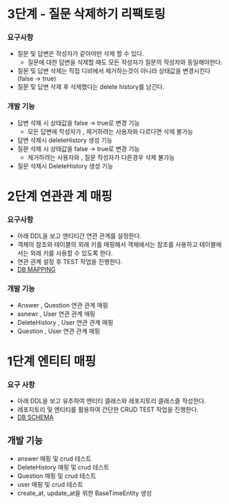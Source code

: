 # 3단계 - 질문 삭제하기 리팩토링
### 요구사항
- 질문 및 답변은 작성자가 같아야만 삭제 할 수 있다.
  - 질문에 대한 답변을 삭제할 때도 모든 작성자가 질문의 작성자와 동일해야한다.
- 질문 및 답변 삭제는 직접 디비에서 제거하는것이 아니라 상태값을 변경시킨다 (false -> true)
- 질문 및 답변 삭제 후 삭제했다는 delete history를 남긴다.

### 개발 기능
- 답변 삭제 시 상태값을 false -> true로 변경 기능
  - 모든 답변에 작성자가 , 제거하려는 사용자와 다르다면 삭제 불가능
- 답변 삭제시 deleteHistory 생성 기능
- 질문 삭제 시 상태값을 false -> true로 변경 기능
   - 제거하려는 사용자와 , 질문 작성자가 다른경우 삭제 불가능
- 질문 삭제시 DeleteHistory 생성 기능


# 2단계 연관관 계 매핑
### 요구사항
- 아래 DDL을 보고 엔티티간 연관 관계를 설정한다.
- 객체의 참조와 테이블의 외래 키를 매핑해서 객체에서는 참조를 사용하고 테이블에서는 외래 키를 사용할 수 있도록 한다.
- 연관 관계 설정 후 TEST 작업을 진행한다.
- [DB MAPPING](MAPPING.md)

### 개발 기능
- Answer , Question 연관 관계 매핑
- asnewr , User 연관 관계 매핑
- DeleteHistory , User 연관 관계 매핑
- Question , User 연관 관계 매핑


# 1단계 엔티티 매핑

### 요구 사항
- 아래 DDL을 보고 유추하여 엔티티 클래스와 레포지토리 클래스즐 작성한다.
- 레포지토리 및 엔티티를 활용하여 간단한 CRUD TEST 작업을 진행한다.
- [DB SCHEMA](SCHEMA.md)
## 개발 기능
- answer 매핑 및 crud 테스트
- DeleteHistory 매핑 및 crud 테스트
- Question 매핑 및 crud 테스트
- user 매핑 및 crud 테스트
- create_at, update_at을 위한 BaseTimeEntity 생성 
